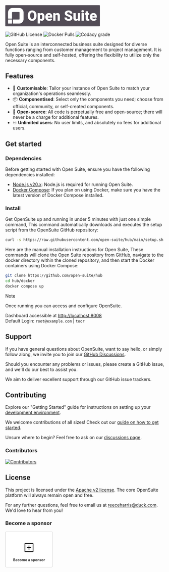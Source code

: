 
<img src="./extra/logo.svg" width="300" alt="Open Suite">

![GitHub License](https://img.shields.io/github/license/open-suite/hub?style=flat-square)
![Docker Pulls](https://img.shields.io/docker/pulls/opensuite/hub?style=flat-square)
![Codacy grade](https://img.shields.io/codacy/grade/51108f51c81444fda5da0f0316cb8b55?style=flat-square)

Open Suite is an interconnected business suite designed for diverse functions ranging from customer management to project management. It is fully open-source and self-hosted, offering the flexibility to utilize only the necessary components.

## Features

- 🎨 **Customisable**: Tailor your instance of Open Suite to match your organization's operations seamlessly.
- 📦 **Componentised**: Select only the components you need; choose from official, community, or self-created components.
- 📖 **Open-source**: All code is perpetually free and open-source; there will never be a charge for additional features.
- ♾️ **Unlimited users**: No user limits, and absolutely no fees for additional users.

## Get started

### Dependencies

Before getting started with Open Suite, ensure you have the following dependencies installed:

- [Node.js v20.x](https://nodejs.org/download/release/latest-v20.x/): Node.js is required for running Open Suite.
- [Docker Compose](https://docs.docker.com/compose/install/): If you plan on using Docker, make sure you have the latest version of Docker Compose installed.

### Install

Get OpenSuite up and running in under 5 minutes with just one simple command, This command automatically downloads and executes the setup script from the OpenSuite GitHub repository:

```sh
curl -s https://raw.githubusercontent.com/open-suite/hub/main/setup.sh | bash
```

Here are the manual installation instructions for Open Suite, These commands will clone the Open Suite repository from GitHub, navigate to the docker directory within the cloned repository, and then start the Docker containers using Docker Compose:

```sh
git clone https://github.com/open-suite/hub
cd hub/docker
docker compose up
```

> [!NOTE]
> Once running you can access and configure OpenSuite.
> 
> Dashboard accessible at <http://localhost:8008> \
> Default Login: `root@example.com` | `toor`

## Support

If you have general questions about OpenSuite, want to say hello, or simply follow along, we invite you to join our [GitHub Discussions](https://github.com/orgs/open-suite/discussions).

Should you encounter any problems or issues, please create a GitHub issue, and we'll do our best to assist you.

We aim to deliver excellent support through our GitHub issue trackers.

## Contributing

Explore our "Getting Started" guide for instructions on setting up your [development environment](https://github.com/open-suite/getting-started).

We welcome contributions of all sizes! Check out our [guide on how to get started](https://github.com/open-suite/getting-started).

Unsure where to begin? Feel free to ask on our [discussions page](https://github.com/orgs/open-suite/discussions).

### Contributors

[![Contributors](https://contrib.rocks/image?repo=open-suite/hub)](https://github.com/open-suite/hub/graphs/contributors)

## License

This project is licensed under the [Apache v2 license](LICENSE). The core OpenSuite platform will always remain open and free.

For any further questions, feel free to email us at <reeceharris@duck.com>. We'd love to hear from you!


### Become a sponsor

[![become a sponsor](extra/become-a-sponsor.png)](https://github.com/sponsors/notreeceharris)